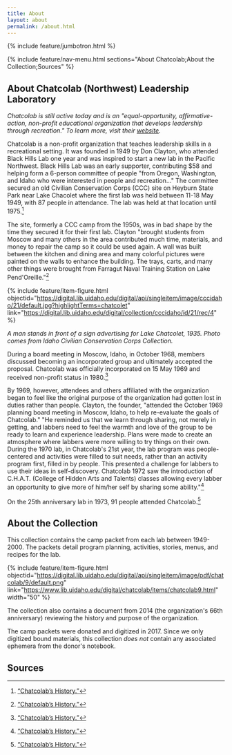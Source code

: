```yaml
---
title: About
layout: about
permalink: /about.html
---
```

{% include feature/jumbotron.html %} 

{% include feature/nav-menu.html sections="About Chatcolab;About the Collection;Sources" %} 

## About Chatcolab (Northwest) Leadership Laboratory

*Chatcolab is still active today and is an "equal-opportunity, affirmative-action, non-profit educational organization that develops leadership through recreation." To learn more, visit their [website](https://www.chatcolab.org/).*

Chatcolab is a non-profit organization that teaches leadership skills in a recreational setting. It was founded in 1949 by Don Clayton, who attended Black Hills Lab one year and was inspired to start a new lab in the Pacific Northwest. Black Hills Lab was an early supporter, contributing $58 and helping form a 6-person committee of people "from Oregon, Washington, and Idaho who were interested in people and recreation..." The committee secured an old Civilian Conservation Corps (CCC) site on Heyburn State Park near Lake Chacolet where the first lab was held between 11-18 May 1949, with 87 people in attendance. The lab was held at that location until 1975.[^1]

The site, formerly a CCC camp from the 1950s, was in bad shape by the time they secured it for their first lab. Clayton "brought students from Moscow and many others in the area contributed much time, materials, and money to repair the camp so it could be used again. A wall was built between the kitchen and dining area and many colorful pictures were painted on the walls to enhance the building. The trays, carts, and many other things were brought from Farragut Naval Training Station on Lake Pend'Oreille."[^1]

{% include feature/item-figure.html objectid="https://digital.lib.uidaho.edu/digital/api/singleitem/image/cccidaho/21/default.jpg?highlightTerms=chatcolet" link="https://digital.lib.uidaho.edu/digital/collection/cccidaho/id/21/rec/4" %}

*A man stands in front of a sign advertising for Lake Chatcolet, 1935. Photo comes from Idaho Civilian Conservation Corps Collection.*

During a board meeting in Moscow, Idaho, in October 1968, members discussed becoming an incorporated group and ultimately accepted the proposal. Chatcolab was officially incorporated on 15 May 1969 and received non-profit status in 1980.[^1]

By 1969, however, attendees and others affiliated with the organization began to feel like the original purpose of the organization had gotten lost in duties rather than people. Clayton, the founder, "attended the October 1969 planning board meeting in Moscow, Idaho, to help re-evaluate the goals of Chatcolab." "He reminded us that we learn through sharing, not merely in getting, and labbers need to feel the warmth and love of the group to be ready to learn and experience leadership. Plans were made to create an atmosphere where labbers were more willing to try things on their own. During the 1970 lab, in Chatcolab's 21st year, the lab program was people-centered and activities were filled to suit needs, rather than an activity program first, filled in by people. This presented a challenge for labbers to use their ideas in self-discovery. Chatcolab 1972 saw the introduction of C.H.A.T. (College of Hidden Arts and Talents) classes allowing every labber an opportunity to give more of him/her self by sharing some ability."[^1]

On the 25th anniversary lab in 1973, 91 people attended Chatcolab.[^1]

[^1]: [“Chatcolab’s History.”](https://www.chatcolab.org/history/)

## About the Collection

This collection contains the camp packet from each lab between 1949-2000. The packets detail program planning, activities, stories, menus, and recipes for the lab. 

{% include feature/item-figure.html objectid="https://digital.lib.uidaho.edu/digital/api/singleitem/image/pdf/chatcolab/9/default.png" link="https://www.lib.uidaho.edu/digital/chatcolab/items/chatcolab9.html" width="50" %}

The collection also contains a document from 2014 (the organization's 66th anniversary) reviewing the history and purpose of the organization.

The camp packets were donated and digitized in 2017. Since we only digitized bound materials, this collection *does not* contain any associated ephemera from the donor's notebook.

## Sources






